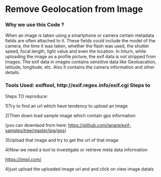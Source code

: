 
<h1>Remove Geolocation from Image</h1>

<h3>Why we use this Code ?</h3>
<p>When an image is taken using a smartphone or camera certain metadata fields are often attached to it. These fields could include the model of the camera, the time it was taken, whether the flash was used, the shutter speed, focal length, light value and even the location. In Inturn, while uploading the image as a profile picture, the exif data is not stripped from images. The exif data in images contains sensitive data like Geoloacation, latitude, longitude, etc. Also it contains the camera information and other details. </p>

<h3>Tools Used: exiftool, http://exif.regex.info/exif.cgi Steps to</h3>

 

Steps TO reproduce:

1)Try to find an url which have tendency to upload an image

2)Then down load sample image which contain gps information

(you can downlaod  from here:  https://github.com/ianare/exif-samples/tree/master/jpg/gps)

3)Upload that image and try to get the url of that image

4)Now we need a tool to investigate or retrieve meta data information

https://jimpl.com/

4)just upload the uploaded image url and and click on view image datals